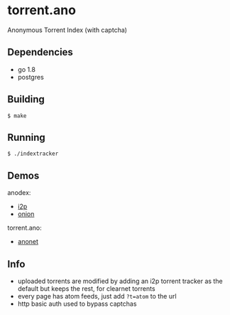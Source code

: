 # torrent.ano

Anonymous Torrent Index (with captcha)

## Dependencies

* go 1.8
* postgres

## Building

    $ make

## Running

    $ ./indextracker

## Demos

anodex:

* [i2p](http://25cb5kixhxm6i6c6wequrhi65mez4duc4l5qk6ictbik3tnxlu6a.b32.i2p/)
* [onion](http://anodex.oniichanylo2tsi4.onion/)

torrent.ano:

* [anonet](http://21.3.37.31/)


## Info

* uploaded torrents are modified by adding an i2p torrent tracker as the default but keeps the rest, for clearnet torrents
* every page has atom feeds, just add `?t=atom` to the url
* http basic auth used to bypass captchas
